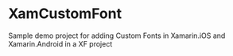 # XamCustomFont
Sample demo project for adding Custom Fonts in Xamarin.iOS and Xamarin.Android in a XF project
